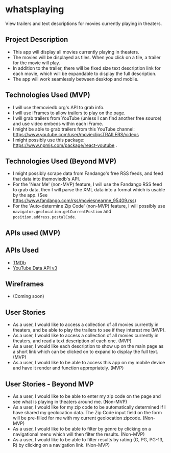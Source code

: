 # whatsplaying

View trailers and text descriptions for movies currently playing in theaters.

## Project Description

- This app will display all movies currently playing in theaters.
- The movies will be displayed as tiles. When you click on a tile, a trailer for the movie will play.
- In addition to the trailer, there will be fixed size text description link for each movie, which will be expandable to display the full description.
- The app will work seamlessly between desktop and mobile.

## Technologies Used (MVP)

- I will use themoviedb.org's API to grab info.
- I will use iFrames to allow trailers to play on the page.
- I will grab trailers from YouTube (unless I can find another free source) and use video embeds within each iFrame.
- I might be able to grab trailers from this YouTube channel: https://www.youtube.com/user/movieclipsTRAILERS/videos
- I might possibly use this package: https://www.npmjs.com/package/react-youtube .

## Technologies Used (Beyond MVP)

- I might possibly scrape data from Fandango's free RSS feeds, and feed that data into themoviedb's API.
- For the 'Near Me' (non-MVP) feature, I will use the Fandango RSS feed to grab data, then I will parse the XML data into a format which is usable by the app. (See https://www.fandango.com/rss/moviesnearme_95409.rss)
- For the 'Auto-determine Zip Code' (non-MVP) feature, I will possibly use `navigator.geolocation.getCurrentPostion` and `position.address.postalCode`.

## APIs used (MVP)

## APIs Used

- [TMDb](https://www.themoviedb.org/documentation/api)
- [YouTube Data API v3](https://developers.google.com/youtube/v3/getting-started)

## Wireframes

- (Coming soon)

## User Stories

- As a user, I would like to access a collection of all movies currently in theaters, and be able to play the trailers to see if they interest me (MVP).
- As a user, I would like to access a collection of all movies currently in theaters, and read a text description of each one. (MVP)
- As a user, I would like each description to show up on the main page as a short link which can be clicked on to expand to display the full text. (MVP)
- As a user, I would like to be able to access this app on my mobile device and have it render and function appropriately. (MVP)

## User Stories - Beyond MVP

- As a user, I would like to be able to enter my zip code on the page and see what is playing in theaters around me. (Non-MVP)
- As a user, I would like for my zip code to be automatically determined if I have shared my geolocation data. The Zip Code input field on the form will be pre-filled for me with my current geolocation zipcode. (Non-MVP)
- As a user, I would like to be able to filter by genre by clicking on a navigational menu which will then filter the results. (Non-MVP)
- As a user, I would like to be able to filter results by rating (G, PG, PG-13, R) by clicking on a navigation link. (Non-MVP)
